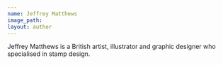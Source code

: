 ```yaml
---
name: Jeffrey Matthews
image_path:
layout: author
---
```

Jeffrey Matthews is a British artist, illustrator and graphic designer who specialised in stamp design.
